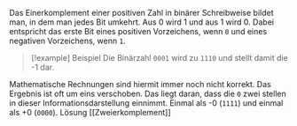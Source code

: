 Das Einerkomplement einer positiven Zahl in binärer Schreibweise bildet man, in dem man jedes Bit umkehrt. Aus 0 wird 1 und aus 1 wird 0. Dabei entspricht das erste Bit eines positiven Vorzeichens, wenn `0` und eines negativen Vorzeichens, wenn `1`. 

> [!example] Beispiel
> Die Binärzahl `0001` wird zu `1110` und stellt damit die -1 dar.


Mathematische Rechnungen sind hiermit immer noch nicht korrekt. Das Ergebnis ist oft um eins verschoben. Das liegt daran, dass die `0` zwei stellen in dieser Informationsdarstellung einnimmt. Einmal als -0 (`1111`) und einmal als +0 (`0000`).  Lösung [[Zweierkomplement]]